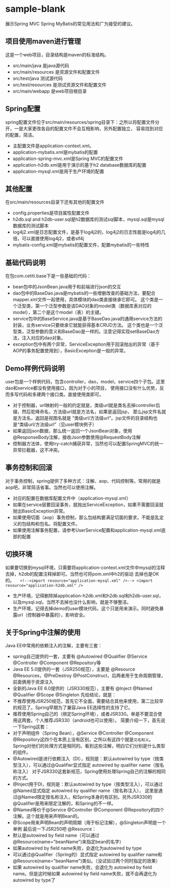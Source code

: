 # sample-blank
展示Spring MVC Spring MyBatis的常见用法和广为接受的建议。

## 项目使用maven进行管理
这是一个web项目，目录结构是maven的标准结构。
* src/main/java 是java源代码
* src/main/resources 是资源文件和配置文件
* src/test/java 测试源代码
* src/test/resources 是测试资源文件和配置文件
* src/main/webapp 是web项目根目录

## Spring配置
spring配置文件位于src/main/resources/spring目录下：之所以将配置文件分开，一是大家更改各自的配置文件不会互相影响，另外配置独立，
容易找到对应的配置，简洁。
* 主配置文件是application-context.xml。
* application-mybatis.xml是mybatis的配置
* application-spring-mvc.xml是Spring MVC的配置文件
* application-h2db.xml是用于演示的基于h2 database数据库的配置
* application-mysql.xml是用于生产环境的配置

## 其他配置
在src/main/resources目录下还有其他的配置文件
* config.properties是项目属性配置文件
* h2db.sql and h2db-user.sql是h2数据库的测试sql脚本，mysql.sql是mysql数据库的测试脚本
* log4j2.xml是日志配置文件，是基于log4j2的，log4j2的日志性能是log4j的几倍，可以直接使用log4j2，或者slf4j
* mybatis-config.xml是mybatis的配置文件，配置mybatis的一些特性

## 基础代码说明
在包com.cetiti.base下是一些基础的代码：
* bean包中的JsonBean.java用于和前端进行json的交互
* dao包中的BaseDao.java是mybatis的一些增删改查的基础方法，要配合mapper.xml文件一起使用，具体模块的dao类直接继承它即可。
这个类是一个泛型类，第一个泛型参数是该DAO对象的model类（数据库表对应的model），第二个是这个model（表）的主键。
* service包中的BaseService.java是基于BaseDao.java的通用service方法的封装，业务service只要继承它就能获得基本CRUD方法。
这个类也是一个泛型类，泛型参数的意义和BaseDao是一样的。注意记得实现setBaseDao方法，注入对应的dao对象。
* exception包中有两个异常，ServiceException用于回滚抛出的异常（基于AOP的事务配置使用到），BasicException是一般的异常。

## Demo样例代码说明
user包是一个样例代码，包含controller，dao，model，service四个子包。这里dao和service都没有使用接口，因为对于小的项目，
使用接口没有什么优势，反而多写代码和多建两个接口类。直接使用类即可。
* 对于控制器，url映射的一般的约定就是，类级url就是类名去掉controller后缀，然后驼峰命名，方法级url就是方法名，如果是返回jsp，
那么jsp文件名就是方法名，返回是视图名就是 “类级url/方法级url”。jsp文件的目录结构也是“类级url/方法级url”（见user模块例子）
* 如果返回json数据，那么统一返回一个JsonBean对象，使用@ResponseBody注解，接收Json参数使用@RequestBody注解
* 控制器方法体，使用try-catch捕获异常，当然也可以配置SpringMVC的统一异常拦截器，这不冲突。

## 事务控制和回滚
对于事务控制，spring提供了多种方式：注解、aop、代码控制等。常用的就是aop吧，非常简洁省事。当然也可以使用注解。
* 对应的配置在数据库配置文件中（application-mysql.xml）
* 如果在service层要回滚事务，就抛出ServiceException，如果不需要回滚就抛出BasicException异常。
* 如果使用切面（aop）事务控制，那么包结构要满足切面的要求，不能是乱定义的包结构和包名。将配置文件。
* 如果使用注解事务配置，请参考UserService配置和application-mysql.xml底部的配置

## 切换环境
如果要切换到mysql环境，只需要将application-context.xml文件中mysql的注释去掉，h2db的配置注释掉即可。当然也可将pom.xml中h2的驱动
去掉也是OK的。
`	<!--<import resource="application-mysql.xml" />-->
	<import resource="application-h2db.xml" />
`
* 生产环境，记得删除掉application-h2db.xml和h2db.sql和h2db-user.sql，以及mysql.sql。当然不去掉也没什么影响，就是不够整洁。
* 生产环境，记得去掉demo的user模块代码，这个只是用来演示。同时避免暴露url（控制器中暴露的），影响安全。

## 关于Spring中注解的使用
Java EE中常用的依赖注入的注解，主要有三套：
* spring自己提供的一套，主要有 @Autowired @Qualifier @Service @Controller @Component @Repository等
* Java EE 5.0提供的一套（JSR250规范），主要是 @Resource @Resources，@PreDestroy @PostConstruct，后两者用于生命周期管理，前面俩用于资源注入
* 全新的Java EE 6.0提供的（JSR330规范），主要有 @Inject @Named @Qualifier @Scope @Singleton
先给结论，就是：
* 不推荐使用JSR250规范，首先它不全面，需要结合其他来使用，第二比较早的规范了。Spring早期为了兼容Java EE选择性的支持了它。
* 推荐使用Spring自己的（绑定Spring环境），或者JSR330。单是不要混合使用这两套。个人推荐JSR330（android也可以使用）。
简要介绍一下，首先说一下Spring这套：
* 对于声明组件（Spring Bean），@Service @Controller @Component @Repository这四个在本质上没有区别，之所以有这四个就是`见名知义`。
Spring对他们的处理方式是相同的。看到这些注解，明白它们分别是什么类型的组件。
* @Autowired是进行依赖注入（DI），规则是：默认autowired by type（按类型注入），可以通过@Qualifier显式指定 autowired by qualifier name（按名称注入）
对于JSR330这套新规范，Spring使用处理Spring自己的注解的相同的方式。
* @Inject用于DI，规则是：默认autowired by type（按类型注入），可以通过@Named显式指定 autowired by qualifier name（按名称注入），
这里是通过@Named限定按名称注入，和Spring本身的有区别。另外JSR330的@Qualifier是用来限定注解的，和Spring的不一样。
* @Named等价于@Service @Controller @Component @Repository的四个注解。这个就是用来声明Bean的。
* @Scope用来声明Bean的声明周期（用于标记注解），@Singleton声明是一个单例
最后说一下JSR250吧 @Resource：
* 默认是autowired by field name（可以通过@Resource(name="beanName")来指定bean的名字）
* 如果autowired by field name失败，会退化为autowired by type
* 可以通过@Qualifier（Spring的）显式指定 autowired by qualifier name和@Resource(name="beanName")类似。（没试验过两个同时指定的效果）
* 如果 autowired by qualifier name失败，会退化为 autowired by field name。但是这时候如果 autowired by field name失败，就不会再退化为autowired by type了